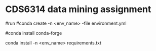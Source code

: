 # CDS6314 data mining assignment

#run 
#conda create -n <env_name> -file environment.yml

#conda install conda-forge <package>

conda install -n <env_name> requirements.txt